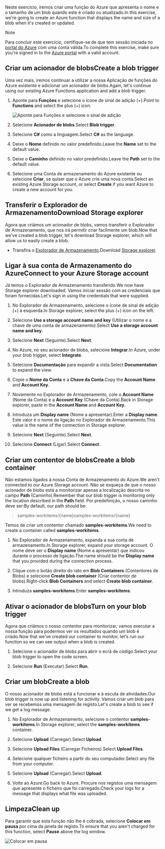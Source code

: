 <span data-ttu-id="a7141-101">Neste exercício, iremos criar uma função do Azure que apresenta o nome e o tamanho de um blob quando este é criado ou atualizado.</span><span class="sxs-lookup"><span data-stu-id="a7141-101">In this exercise, we're going to create an Azure function that displays the name and size of a blob when it's created or updated.</span></span> 

> [!NOTE]
> <span data-ttu-id="a7141-102">Para concluir este exercício, certifique-se de que tem sessão iniciada no [portal do Azure](https://portal.azure.com/) com uma conta válida.</span><span class="sxs-lookup"><span data-stu-id="a7141-102">To complete this exercise, make sure you're signed in to the [Azure portal](https://portal.azure.com/) with a valid account.</span></span>

## <a name="create-a-blob-trigger"></a><span data-ttu-id="a7141-103">Criar um acionador de blobs</span><span class="sxs-lookup"><span data-stu-id="a7141-103">Create a blob trigger</span></span>

<span data-ttu-id="a7141-104">Uma vez mais, iremos continuar a utilizar a nossa Aplicação de funções do Azure existente e adicionar um acionador de blobs.</span><span class="sxs-lookup"><span data-stu-id="a7141-104">Again, let's continue using our existing Azure Functions application and add a blob trigger.</span></span>

1. <span data-ttu-id="a7141-105">Aponte para **Funções** e selecione o ícone de sinal de adição (+).</span><span class="sxs-lookup"><span data-stu-id="a7141-105">Point to **Functions** and select the plus (+) icon.</span></span>

    ![Aponte para Funções e selecione o sinal de adição](../media/4-hover-function.png)

1. <span data-ttu-id="a7141-107">Selecione **Acionador de blobs**.</span><span class="sxs-lookup"><span data-stu-id="a7141-107">Select **Blob trigger**.</span></span>

1. <span data-ttu-id="a7141-108">Selecione **C#** como a linguagem.</span><span class="sxs-lookup"><span data-stu-id="a7141-108">Select **C#** as the language.</span></span> 

1. <span data-ttu-id="a7141-109">Deixe o **Nome** definido no valor predefinido.</span><span class="sxs-lookup"><span data-stu-id="a7141-109">Leave the **Name** set to the default value.</span></span>

1. <span data-ttu-id="a7141-110">Deixe o **Caminho** definido no valor predefinido.</span><span class="sxs-lookup"><span data-stu-id="a7141-110">Leave the **Path** set to the default value.</span></span>

1. <span data-ttu-id="a7141-111">Selecione uma Conta de armazenamento do Azure existente ou selecione **Criar**, se quiser que o Azure crie uma nova conta.</span><span class="sxs-lookup"><span data-stu-id="a7141-111">Select an existing Azure Storage account, or select **Create** if you want Azure to create a new account for you.</span></span>

## <a name="download-storage-explorer"></a><span data-ttu-id="a7141-112">Transferir o Explorador de Armazenamento</span><span class="sxs-lookup"><span data-stu-id="a7141-112">Download Storage explorer</span></span>

<span data-ttu-id="a7141-113">Agora que criámos um acionador de blobs, vamos transferir o Explorador de Armazenamento, que nos irá permitir criar facilmente um blob.</span><span class="sxs-lookup"><span data-stu-id="a7141-113">Now that we've created a blob trigger, let's download Storage explorer, which will allow us to easily create a blob.</span></span>

- <span data-ttu-id="a7141-114">Transfira o [Explorador de Armazenamento](http://storageexplorer.com).</span><span class="sxs-lookup"><span data-stu-id="a7141-114">Download [Storage explorer](http://storageexplorer.com).</span></span>

## <a name="connect-to-your-azure-storage-account"></a><span data-ttu-id="a7141-115">Ligar à sua conta de Armazenamento do Azure</span><span class="sxs-lookup"><span data-stu-id="a7141-115">Connect to your Azure Storage account</span></span>

<span data-ttu-id="a7141-116">Já temos o Explorador de Armazenamento transferido.</span><span class="sxs-lookup"><span data-stu-id="a7141-116">We now have Storage explorer downloaded.</span></span> <span data-ttu-id="a7141-117">Vamos iniciar sessão com as credenciais que foram fornecidas.</span><span class="sxs-lookup"><span data-stu-id="a7141-117">Let's sign in using the credentials that were supplied.</span></span>

1. <span data-ttu-id="a7141-118">No Explorador de Armazenamento, selecione o ícone de sinal de adição (+) à esquerda.</span><span class="sxs-lookup"><span data-stu-id="a7141-118">In Storage explorer, select the plus (+) icon on the left.</span></span>

1. <span data-ttu-id="a7141-119">Selecione **Use a storage account name and key** (Utilizar o nome e a chave de uma conta de armazenamento).</span><span class="sxs-lookup"><span data-stu-id="a7141-119">Select **Use a storage account name and key**.</span></span>

1. <span data-ttu-id="a7141-120">Selecione **Next** (Seguinte).</span><span class="sxs-lookup"><span data-stu-id="a7141-120">Select **Next**.</span></span>

1. <span data-ttu-id="a7141-121">No Azure, no seu acionador de blobs, selecione **Integrar**.</span><span class="sxs-lookup"><span data-stu-id="a7141-121">In Azure, under your blob trigger, select **Integrate**.</span></span>

1. <span data-ttu-id="a7141-122">Selecione **Documentação** para expandir a vista.</span><span class="sxs-lookup"><span data-stu-id="a7141-122">Select **Documentation** to expand the view.</span></span>

1. <span data-ttu-id="a7141-123">Copie o **Nome da Conta** e a **Chave da Conta**.</span><span class="sxs-lookup"><span data-stu-id="a7141-123">Copy the **Account Name** and **Account Key**.</span></span>

1. <span data-ttu-id="a7141-124">Novamente no Explorador de Armazenamento, cole o **Account Name** (Nome da Conta) e a **Account Key** (Chave da Conta).</span><span class="sxs-lookup"><span data-stu-id="a7141-124">Back in Storage explorer, paste in the **Account Name** and **Account Key**.</span></span>

1. <span data-ttu-id="a7141-125">Introduza um **Display name** (Nome a apresentar).</span><span class="sxs-lookup"><span data-stu-id="a7141-125">Enter a **Display name**.</span></span> <span data-ttu-id="a7141-126">Este valor é o nome da ligação no Explorador de Armazenamento.</span><span class="sxs-lookup"><span data-stu-id="a7141-126">This value is the name of the connection in Storage explorer.</span></span>

1. <span data-ttu-id="a7141-127">Selecione **Next** (Seguinte).</span><span class="sxs-lookup"><span data-stu-id="a7141-127">Select **Next**.</span></span>

1. <span data-ttu-id="a7141-128">Selecione **Connect** (Ligar).</span><span class="sxs-lookup"><span data-stu-id="a7141-128">Select **Connect**.</span></span> 

## <a name="create-a-blob-container"></a><span data-ttu-id="a7141-129">Criar um contentor de blobs</span><span class="sxs-lookup"><span data-stu-id="a7141-129">Create a blob container</span></span>

<span data-ttu-id="a7141-130">Não estamos ligados à nossa Conta de Armazenamento do Azure.</span><span class="sxs-lookup"><span data-stu-id="a7141-130">We aren't connected to our Azure Storage account.</span></span> <span data-ttu-id="a7141-131">Não se esqueça de que o nosso acionador de blobs está a monitorizar apenas a localização descrita no campo **Path** (Caminho).</span><span class="sxs-lookup"><span data-stu-id="a7141-131">Remember that our blob trigger is monitoring only the location described in the **Path** field.</span></span> <span data-ttu-id="a7141-132">Por predefinição, o nosso caminho deve ser:</span><span class="sxs-lookup"><span data-stu-id="a7141-132">By default, our path should be:</span></span>

> <span data-ttu-id="a7141-133">samples-workitems/{name}</span><span class="sxs-lookup"><span data-stu-id="a7141-133">samples-workitems/{name}</span></span>

<span data-ttu-id="a7141-134">Temos de criar um contentor chamado **samples-workitems**.</span><span class="sxs-lookup"><span data-stu-id="a7141-134">We need to create a container called **samples-workitems**.</span></span>

1. <span data-ttu-id="a7141-135">No Explorador de Armazenamento, expanda a sua conta de armazenamento.</span><span class="sxs-lookup"><span data-stu-id="a7141-135">In Storage explorer, expand your storage account.</span></span> <span data-ttu-id="a7141-136">O nome deve ser o **Display name** (Nome a apresentar) que indicou durante o processo de ligação.</span><span class="sxs-lookup"><span data-stu-id="a7141-136">The name should be the **Display name** that you provided during the connection process.</span></span>

1. <span data-ttu-id="a7141-137">Clique com o botão direito do rato em **Blob Containers** (Contentores de Blobs) e selecione **Create blob container** (Criar contentor de blobs).</span><span class="sxs-lookup"><span data-stu-id="a7141-137">Right-click **Blob Containers** and select **Create blob container**.</span></span>

1. <span data-ttu-id="a7141-138">Introduza **samples-workitems**.</span><span class="sxs-lookup"><span data-stu-id="a7141-138">Enter **samples-workitems**.</span></span>

## <a name="turn-on-your-blob-trigger"></a><span data-ttu-id="a7141-139">Ativar o acionador de blobs</span><span class="sxs-lookup"><span data-stu-id="a7141-139">Turn on your blob trigger</span></span>

<span data-ttu-id="a7141-140">Agora que criámos o nosso contentor para monitorizar, vamos executar a nossa função para podermos ver os resultados quando um blob é criado.</span><span class="sxs-lookup"><span data-stu-id="a7141-140">Now that we've created our container to monitor, let's run our function so we can see output when a blob is created.</span></span>

1. <span data-ttu-id="a7141-141">Selecione o acionador de blobs para abrir o ecrã de código.</span><span class="sxs-lookup"><span data-stu-id="a7141-141">Select your blob trigger to open the code screen.</span></span>

1. <span data-ttu-id="a7141-142">Selecione **Run** (Executar).</span><span class="sxs-lookup"><span data-stu-id="a7141-142">Select **Run**.</span></span>

## <a name="create-a-blob"></a><span data-ttu-id="a7141-143">Criar um blob</span><span class="sxs-lookup"><span data-stu-id="a7141-143">Create a blob</span></span>

<span data-ttu-id="a7141-144">O nosso acionador de blobs está a funcionar e à escuta de atividades.</span><span class="sxs-lookup"><span data-stu-id="a7141-144">Our blob trigger is now up and listening for activity.</span></span> <span data-ttu-id="a7141-145">Vamos criar um blob para ver se recebemos uma mensagem de registo.</span><span class="sxs-lookup"><span data-stu-id="a7141-145">Let's create a blob to see if we get a log message.</span></span>

1. <span data-ttu-id="a7141-146">No Explorador de Armazenamento, selecione o contentor **samples-workitems**.</span><span class="sxs-lookup"><span data-stu-id="a7141-146">In Storage explorer, select the **samples-workitems** container.</span></span>

1. <span data-ttu-id="a7141-147">Selecione **Upload** (Carregar).</span><span class="sxs-lookup"><span data-stu-id="a7141-147">Select **Upload**.</span></span> 

1. <span data-ttu-id="a7141-148">Selecione **Upload Files** (Carregar Ficheiros).</span><span class="sxs-lookup"><span data-stu-id="a7141-148">Select **Upload Files**.</span></span>

1. <span data-ttu-id="a7141-149">Selecione qualquer ficheiro a partir do seu computador.</span><span class="sxs-lookup"><span data-stu-id="a7141-149">Select any file from your computer.</span></span>

1. <span data-ttu-id="a7141-150">Selecione **Upload** (Carregar).</span><span class="sxs-lookup"><span data-stu-id="a7141-150">Select **Upload**.</span></span>

1. <span data-ttu-id="a7141-151">Volte ao Azure.</span><span class="sxs-lookup"><span data-stu-id="a7141-151">Go back to Azure.</span></span> <span data-ttu-id="a7141-152">Procure nos registos uma mensagem que apresente o ficheiro que foi carregado.</span><span class="sxs-lookup"><span data-stu-id="a7141-152">Check your logs for a message that displays what file was uploaded.</span></span>

## <a name="clean-up"></a><span data-ttu-id="a7141-153">Limpeza</span><span class="sxs-lookup"><span data-stu-id="a7141-153">Clean up</span></span>

<span data-ttu-id="a7141-154">Para garantir que esta função não lhe é cobrada, selecione **Colocar em pausa** por cima da janela de registo.</span><span class="sxs-lookup"><span data-stu-id="a7141-154">To ensure that you aren't charged for this function, select **Pause** above the log window.</span></span>

![Colocar em pausa](../media/4-pause-timer.png)



